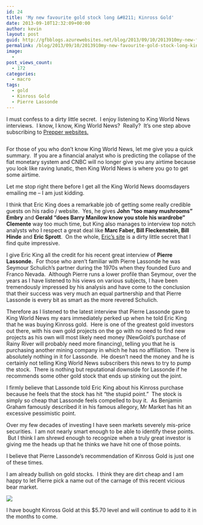 ```yaml
---
id: 24
title: 'My new favourite gold stock long &#8211; Kinross Gold'
date: 2013-09-10T12:32:09+00:00
author: kevin
layout: post
guid: http://gfbblogs.azurewebsites.net/blog/2013/09/10/2013910my-new-favourite-gold-stock-long-kinross-gold/
permalink: /blog/2013/09/10/2013910my-new-favourite-gold-stock-long-kinross-gold/
image:
  - 
post_views_count:
  - 172
categories:
  - macro
tags:
  - gold
  - Kinross Gold
  - Pierre Lassonde
---
```

I must confess to a dirty little secret.  I enjoy listening to King World News interviews.  I know, I know, King World News?  Really?  It&#8217;s one step above subscribing to [Prepper websites.](http://graywolfsurvival.com/how-to-be-a-prepper/)

<img class="aligncenter" alt="" src="http://themacrotourist.com/blogs/shelter1960%20Sep%2010%2013.jpg" /><img class="alignright" alt="" src="http://static.squarespace.com/static/500f3df9e4b006cb9ec150a3/50c60ecbe4b026203261b4d3/522f1682e4b06bf96fa40afa/1378817666866/erin-burnett-yells-at%20Sep%2010%2013.png" />

For those of you who don&#8217;t know King World News, let me give you a quick summary.  If you are a financial analyst who is predicting the collapse of the fiat monetary system and CNBC will no longer give you any airtime because you look like raving lunatic, then King World News is where you go to get some airtime.

Let me stop right there before I get all the King World News doomsdayers emailing me &#8211; I am just kidding.

I think that Eric King does a remarkable job of getting some really credible guests on his radio / website.  Yes, he gives **John &#8220;too many mushrooms&#8221; Embry** and **Gerald &#8220;does Barry Manilow know you stole his wardrobe&#8221; Clemente** way too much time, but King also manages to interview top notch analysts who I respect a great deal like **Marc Faber, Bill Fleckenstein, Bill Hinde** and **Eric Sprott**.  On the whole, [Eric&#8217;s site](http://www.kingworldnews.com/kingworldnews/Broadcast/Broadcast.html) is a dirty little secret that I find quite impressive.

I give Eric King all the credit for his recent great interview of **Pierre Lassonde.**  For those who aren&#8217;t familiar with Pierre Lassonde he was Seymour Schulich&#8217;s partner during the 1970s when they founded Euro and Franco Nevada.  Although Pierre runs a lower profile than Seymour, over the years as I have listened to his views on various subjects, I have been tremendously impressed by his analysis and have come to the conclusion that their success was very much an equal partnership and that Pierre Lassonde is every bit as smart as the more revered Schulich.

Therefore as I listened to the latest interview that Pierre Lassonde gave to King World News my ears immediately perked up when he told Eric King that he was buying Kinross gold.  Here is one of the greatest gold investors out there, with his own gold projects on the go with no need to find new projects as his own will most likely need money (NewGold&#8217;s purchase of Rainy River will probably need more financing), telling you that he is purchasing another mining company in which he has no affiliation.  There is absolutely nothing in it for Lassonde.  He doesn&#8217;t need the money and he is certainly not telling King World News subscribers this news to try to pump the stock.  There is nothing but reputational downside for Lassonde if he recommends some other gold stock that ends up stinking out the joint.

I firmly believe that Lassonde told Eric King about his Kinross purchase because he feels that the stock has hit &#8220;the stupid point.&#8221;  The stock is simply so cheap that Lassonde feels compelled to buy it.  As Benjamin Graham famously described it in his famous allegory, Mr Market has hit an excessive pessimistic point.

Over my few decades of investing I have seen markets severely mis-price securities.  I am not nearly smart enough to be able to identify these points.  But I think I am shrewd enough to recognize when a truly great investor is giving me the heads up that he thinks we have hit one of those points.

I believe that Pierre Lassonde&#8217;s recommendation of Kinross Gold is just one of these times.

I am already bullish on gold stocks.  I think they are dirt cheap and I am happy to let Pierre pick a name out of the carnage of this recent vicious bear market.

![](http://themacrotourist.com/blogs/K%20Sep%2010%2013.gif)

I have bought Kinross Gold at this $5.70 level and will continue to add to it in the months to come.